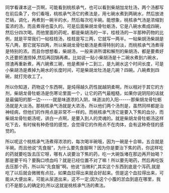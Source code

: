 同学看课本这一页啊，可能看到桃核承气，也可以看到柴胡加龙牡汤，两个汤都写在前后条了，你们看哦，桃核承气汤它的煮法是，用七碗水煮到两碗水，然后放进芒硝，调化，再煮到一碗半的水，然后每次吃半碗。能想象，桃核承气汤是浓缩到蛮浓的汤，而且煮得也蛮久的。可是后面柴胡龙骨牡蛎汤，它是八碗水煮成四碗，然后分四次喝。而他里面的药呢，都是柴胡汤的一半，桂枝汤的一半那种药物的比例，就是平常我们一帖桂枝汤，桂枝是写三两，它就写一两半。一帖柴胡汤柴胡是写八两，那它就写四两，所以柴胡龙骨牡蛎汤是煮得特别的淡，而桃核承气汤煮得是特别的浓。而且你想想看，柴胡汤，一般来讲所谓和解剂的柴胡汤，都是要煮好久还要把渣捞掉,然后再回锅再煮。比如说一贴小柴胡汤是十二碗水煮到六碗水，捞渣再重新煮，再六碗煮三碗，他是煮掉十二到三，是九碗水这个时间长度，可是小柴胡汤是煮掉九碗水的长度时间，可是柴胡龙牡汤是几碗？四碗。八碗煮到四碗，就打完收工了。

所以你知道，药物这个东西啊，是炖得越久药性就越阴柔啊，所以相对于其它的方剂，柴胡龙骨牡蛎汤是伤寒论里面一个，让它的药气最粗糙，如果你说阴阳的话就是最偏阳的那一边------就是味道浓的入阴，味道淡的入阳------那柴胡龙骨牡蛎汤就是大淡汤。那桃核承气汤就是大浓汤，所以他们两个汤剂是，虽然同样都是治神经病，但他们的作用点是非常不一样的。而桃核承气汤它是要入下焦的血分，而柴胡龙骨牡蛎汤呢，讲白一点啊，是要入到人的灵魂的。就是柴胡龙骨牡蛎汤这样吃下去，有时候有种奇怪的感觉，会觉得它的作用点不在肉体，会有这种奇怪的感觉的。

所以呢这个桃核承气汤煮得浓浓的，每次喝半碗哦，因为一碗是十合嘛，五合就是半碗。而且他说“先食服”，为什么要先食服啊？因为你是要治下焦的药，你这样吃的药就要吃饭去压它呀，哪有人说要治下焦的药，吃一大碗饭堵在那边再开始喝？那是要干吗？要胸口喷血吗？就是已经位置不对了嘛！所以要先喝药，然后再吃饭去压那个药，所以叫“先食服”啊。他说“当微利”,其实这个东西到底是个泻药,就是吃了以后就会微微有点拉，如果血拉得出来就会好起来。但是这个血拉得出来，可能从大便出来，可能从尿道出来，这不一定;因为这个小腹的淤血到底在哪里，我们不是那么的确定的;所以这就是桃核承气汤的煮法。
